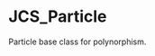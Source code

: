 <!--
   - $File: JCS_Particle.html $
   - $Date: 2018-10-01 20:31:44 $
   - $Revision: $
   - $Creator: Jen-Chieh Shen $
   - $Notice: See LICENSE.txt for modification and distribution information
   -                   Copyright © 2018 by Shen, Jen-Chieh $
-->


<div id="content-header">
  <h1>JCS_Particle</h1>
</div>

<p>
  Particle base class for polynorphism.
</p>
